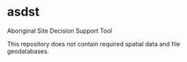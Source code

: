 # asdst
Aboriginal Site Decision Support Tool

This repository does not contain required spatial data and file geodatabases.
